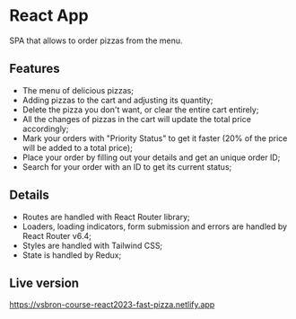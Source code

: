 # React App

SPA that allows to order pizzas from the menu.

## Features

- The menu of delicious pizzas;
- Adding pizzas to the cart and adjusting its quantity;
- Delete the pizza you don't want, or clear the entire cart entirely;
- All the changes of pizzas in the cart will update the total price accordingly;
- Mark your orders with "Priority Status" to get it faster (20% of the price will be added to a total price);
- Place your order by filling out your details and get an unique order ID;
- Search for your order with an ID to get its current status;

## Details

- Routes are handled with React Router library;
- Loaders, loading indicators, form submission and errors are handled by React Router v6.4;
- Styles are handled with Tailwind CSS;
- State is handled by Redux;

## Live version

https://vsbron-course-react2023-fast-pizza.netlify.app
